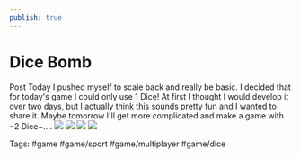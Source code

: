 ```yaml
---
publish: true
---
```


# Dice Bomb
Post
Today I pushed myself to scale back and really be basic. I decided that for today's game I could only use 1 Dice! At first I thought I would develop it over two days, but I actually think this sounds pretty fun and I wanted to share it. Maybe tomorrow I'll get more complicated and make a game with ~2 Dice~.... 
    ![](https://firebasestorage.googleapis.com/v0/b/firescript-577a2.appspot.com/o/imgs%2Fapp%2Fthemindseye%2F6B0A0UaPqO.png?alt=media&token=3a8b23a7-b8bb-4949-9a51-3ed26ea54121)
    ![](https://firebasestorage.googleapis.com/v0/b/firescript-577a2.appspot.com/o/imgs%2Fapp%2Fthemindseye%2FrtEyROVglg.png?alt=media&token=6a8a9e45-2398-499d-8016-e84fb17d78e3)
    ![](https://firebasestorage.googleapis.com/v0/b/firescript-577a2.appspot.com/o/imgs%2Fapp%2Fthemindseye%2FPUyZLGDYL1.png?alt=media&token=da6af26c-0132-4cda-84f5-b9632f47c56d)
    ![](https://firebasestorage.googleapis.com/v0/b/firescript-577a2.appspot.com/o/imgs%2Fapp%2Fthemindseye%2FiQpzWoCErR.png?alt=media&token=8726ce85-3542-41ae-88fc-5a6beb423b32)

Tags:
	#game #game/sport #game/multiplayer #game/dice
